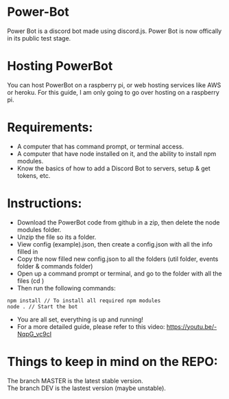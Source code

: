 # Power-Bot
Power Bot is a discord bot made using discord.js. 
Power Bot is now offically in its public test stage.

# Hosting PowerBot
You can host PowerBot on a raspberry pi, or web hosting services like AWS or heroku. For this guide, I am only going to go over hosting on a raspberry pi.

  # Requirements:
  * A computer that has command prompt, or terminal access.
  * A computer that have node installed on it, and the ability to install npm modules.
  * Know the basics of how to add a Discord Bot to servers, setup & get tokens, etc.
  # Instructions:
  * Download the PowerBot code from github in a zip, then delete the node modules folder.
  * Unzip the file so its a folder.
  * View config (example).json, then create a config.json with all the info filled in
  * Copy the now filled new config.json to all the folders (util folder, events folder & commands folder)
  * Open up a command prompt or terminal, and go to the folder with all the files (cd <file location>)
  * Then run the following commands:
  ``` 
  npm install // To install all required npm modules
  node . // Start the bot
  ```
  * You are all set, everything is up and running!
  * For a more detailed guide, please refer to this video: https://youtu.be/-NqpG_vc9cI

# Things to keep in mind on the REPO: 
  The branch MASTER is the latest stable version.  
  The branch DEV is the lastest version (maybe unstable).

